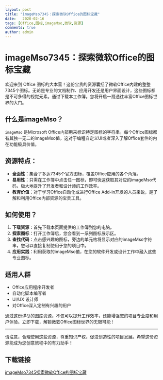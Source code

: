 ```yaml
---
layout: post
title: "imageMso7345：探索微软Office的图标宝藏"
date:   2020-02-16
tags: [Office,图标,imageMso,微软,资源]
comments: true
author: admin
---
```

# imageMso7345：探索微软Office的图标宝藏

欢迎来到 Office 图标的大本营！这份宝贵的资源囊括了微软Office内建的整整7345个图标。无论是专业的文档制作、应用开发还是用户界面设计，这些图标都是不可多得的视觉元素。通过下载本工作簿，您将开启一扇通往丰富Office图标世界的大门。

## 什么是imageMso？

`imageMso` 是Microsoft Office内部用来标识特定图标的字符串。每个Office图标都有其独一无二的imageMso值，这对于编程自定义UI或者深入了解Office套件的内在功能极具价值。

## 资源特点：

- **全面性**：集合了多达7345个官方图标，覆盖Office应用的各个角落。
- **易用性**：只需在工作簿中点击任一图标，即可快速获取其对应的imageMso代码，极大地提升了开发者和设计师的工作效率。
- **教育价值**：对于学习Office自动化或进行Office Add-in开发的人员来说，是了解和利用Office内部资源的宝贵工具。
  
## 如何使用？

1. **下载资源**：首先下载本页面提供的工作簿到您的电脑。
2. **探索图标**：打开工作簿后，您会看到一系列图标展示区。
3. **查找代码**：点击感兴趣的图标，旁边的单元格将显示对应的imageMso字符串，您可以直接复制使用于您的项目中。
4. **应用实践**：利用获取的imageMso值，在您的软件开发或设计工作中融入这些专业图标。

## 适用人群

- Office应用程序开发者
- 自动化脚本编写者
- UI/UX 设计师
- 对Office深入定制有兴趣的用户

通过这份详尽的图库资源，不仅可以提升工作效率，还能增强您的项目专业度和用户体验。立即下载，解锁微软Office图标世界的无限可能！

---

请注意，合理使用这些资源，尊重知识产权，促进创造性的项目发展。希望这份资源能成为您创意旅程中的有力助手！

## 下载链接

[imageMso7345探索微软Office的图标宝藏](https://pan.quark.cn/s/783fab7d9630)